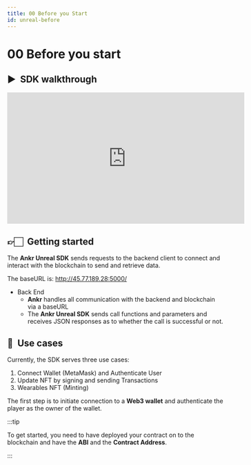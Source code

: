 ```yaml
---
title: 00 Before you Start
id: unreal-before
---
```

# 00 Before you start
## ▶️ &nbsp;SDK walkthrough

<iframe width="550" height="305" src="https://www.youtube.com/embed/lvhW_9y2lEc" title="YouTube video player" frameborder="0" allow="accelerometer; autoplay; clipboard-write; encrypted-media; gyroscope; picture-in-picture" allowfullscreen></iframe>

## 👉🏻 &nbsp;Getting started

The **Ankr Unreal SDK** sends requests to the backend client to connect and interact with the blockchain to send and retrieve data.

The baseURL is: http://45.77.189.28:5000/
 
- Back End 
    - **Ankr** handles all communication with the backend and blockchain via a baseURL
    - The **Ankr Unreal SDK** sends call functions and parameters and receives JSON responses as to whether the call is successful or not.

## 💫 &nbsp;Use cases

Currently, the SDK serves three use cases:

1. Connect Wallet (MetaMask) and Authenticate User
2. Update NFT by signing and sending Transactions
3. Wearables NFT (Minting)

The first step is to initiate connection to a **Web3 wallet** and authenticate the player as the owner of the wallet. 

:::tip

To get started, you need to have deployed your contract on to the blockchain and have the **ABI** and the **Contract Address**. 

:::